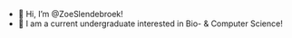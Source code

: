 - 👋 Hi, I’m @ZoeSlendebroek!
- 👀 I am a current undergraduate interested in Bio- & Computer Science!


<!---
ZoeSlendebroek/ZoeSlendebroek is a ✨ special ✨ repository because its `README.md` (this file) appears on your GitHub profile.
You can click the Preview link to take a look at your changes.
--->
